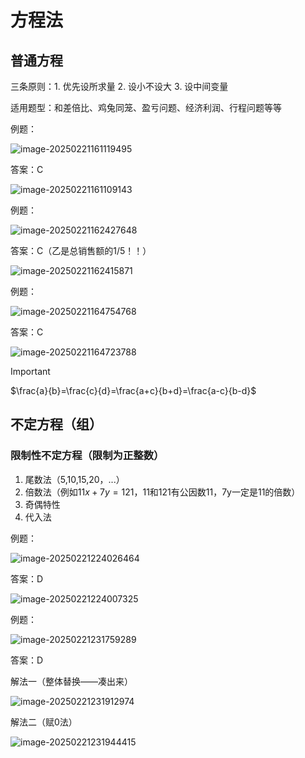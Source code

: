 # 方程法

## 普通方程

三条原则：1. 优先设所求量     2. 设小不设大     3. 设中间变量

适用题型：和差倍比、鸡兔同笼、盈亏问题、经济利润、行程问题等等

例题：

![image-20250221161119495](https://imagere.oss-cn-beijing.aliyuncs.com/mxy/image-20250221161119495.png)

答案：C

![image-20250221161109143](https://imagere.oss-cn-beijing.aliyuncs.com/mxy/image-20250221161109143.png)

例题：

![image-20250221162427648](https://imagere.oss-cn-beijing.aliyuncs.com/mxy/image-20250221162427648.png)

答案：C（乙是总销售额的1/5！！） 

![image-20250221162415871](https://imagere.oss-cn-beijing.aliyuncs.com/mxy/image-20250221162415871.png)

例题：

![image-20250221164754768](https://imagere.oss-cn-beijing.aliyuncs.com/mxy/image-20250221164754768.png)

答案：C

![image-20250221164723788](https://imagere.oss-cn-beijing.aliyuncs.com/mxy/image-20250221164723788.png)

> [!important] 
>
> $\frac{a}{b}=\frac{c}{d}=\frac{a+c}{b+d}=\frac{a-c}{b-d}$

## 不定方程（组）

### 限制性不定方程（限制为正整数）

1. 尾数法（5,10,15,20，...）
2. 倍数法（例如$11x+7y=121$，11和121有公因数11，7y一定是11的倍数）
3. 奇偶特性
4. 代入法

例题：

![image-20250221224026464](https://imagere.oss-cn-beijing.aliyuncs.com/mxy/image-20250221224026464.png)

答案：D

![image-20250221224007325](https://imagere.oss-cn-beijing.aliyuncs.com/mxy/image-20250221224007325.png)

例题：

![image-20250221231759289](https://imagere.oss-cn-beijing.aliyuncs.com/mxy/image-20250221231759289.png)

答案：D

解法一（整体替换——凑出来）

![image-20250221231912974](https://imagere.oss-cn-beijing.aliyuncs.com/mxy/image-20250221231912974.png)

解法二（赋0法）

![image-20250221231944415](https://imagere.oss-cn-beijing.aliyuncs.com/mxy/image-20250221231944415.png)
